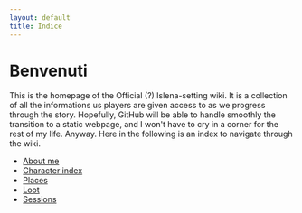 ```yaml
---
layout: default
title: Indice
---
```


# Benvenuti

This is the homepage of the Official (?) Islena-setting wiki. It is a collection of all the informations us players are given access to as we progress through the story. 
Hopefully, GitHub will be able to handle smoothly the transition to a static webpage, and I won't have to cry in a corner for the rest of my life.
Anyway. Here in the following is an index to navigate through the wiki.

- [About me](about.md)
- [Character index](Characters/Characterindex.md)
- [Places](Places/Places.md)
- [Loot](Loot/Loot.md)
- [Sessions](Sessions/Logsession.md)


